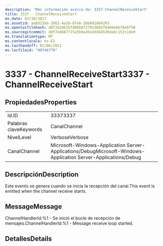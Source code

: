 ```yaml
---
description: 'Más información acerca de: 3337-ChannelReceiveStart'
title: 3337 - ChannelReceiveStart
ms.date: 03/30/2017
ms.assetid: aa0d226a-3862-4a16-87e6-3bb601084203
ms.openlocfilehash: d8f3d24b1bfd00b8f2781d685f64b0ebbf8e6f90
ms.sourcegitcommit: ddf7edb67715a5b9a45e3dd44536dabc153c1de0
ms.translationtype: MT
ms.contentlocale: es-ES
ms.lasthandoff: 02/06/2021
ms.locfileid: "99744778"
---
```

# <a name="3337---channelreceivestart"></a><span data-ttu-id="97ca9-103">3337 - ChannelReceiveStart</span><span class="sxs-lookup"><span data-stu-id="97ca9-103">3337 - ChannelReceiveStart</span></span>

## <a name="properties"></a><span data-ttu-id="97ca9-104">Propiedades</span><span class="sxs-lookup"><span data-stu-id="97ca9-104">Properties</span></span>  
  
|||  
|-|-|  
|<span data-ttu-id="97ca9-105">Id.</span><span class="sxs-lookup"><span data-stu-id="97ca9-105">ID</span></span>|<span data-ttu-id="97ca9-106">3337</span><span class="sxs-lookup"><span data-stu-id="97ca9-106">3337</span></span>|  
|<span data-ttu-id="97ca9-107">Palabras clave</span><span class="sxs-lookup"><span data-stu-id="97ca9-107">Keywords</span></span>|<span data-ttu-id="97ca9-108">Canal</span><span class="sxs-lookup"><span data-stu-id="97ca9-108">Channel</span></span>|  
|<span data-ttu-id="97ca9-109">Nivel</span><span class="sxs-lookup"><span data-stu-id="97ca9-109">Level</span></span>|<span data-ttu-id="97ca9-110">Verbose</span><span class="sxs-lookup"><span data-stu-id="97ca9-110">Verbose</span></span>|  
|<span data-ttu-id="97ca9-111">Canal</span><span class="sxs-lookup"><span data-stu-id="97ca9-111">Channel</span></span>|<span data-ttu-id="97ca9-112">Microsoft-Windows-Application Server-Applications/Debug</span><span class="sxs-lookup"><span data-stu-id="97ca9-112">Microsoft-Windows-Application Server-Applications/Debug</span></span>|  
  
## <a name="description"></a><span data-ttu-id="97ca9-113">Descripción</span><span class="sxs-lookup"><span data-stu-id="97ca9-113">Description</span></span>  

 <span data-ttu-id="97ca9-114">Este evento se genera cuando se inicia la recepción del canal.</span><span class="sxs-lookup"><span data-stu-id="97ca9-114">This event is emitted when the channel receive starts.</span></span>  
  
## <a name="message"></a><span data-ttu-id="97ca9-115">Message</span><span class="sxs-lookup"><span data-stu-id="97ca9-115">Message</span></span>  

 <span data-ttu-id="97ca9-116">ChannelHandlerId:%1 - Se inició el bucle de recepción de mensajes.</span><span class="sxs-lookup"><span data-stu-id="97ca9-116">ChannelHandlerId:%1 - Message receive loop started.</span></span>  
  
## <a name="details"></a><span data-ttu-id="97ca9-117">Detalles</span><span class="sxs-lookup"><span data-stu-id="97ca9-117">Details</span></span>
